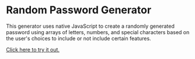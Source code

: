 # Random Password Generator

This generator uses native JavaScript to create a randomly generated password using arrays of letters, numbers, and special characters based on the user's choices to include or not include certain features.

[Click here to try it out.](https://moojigc.github.io/password-generator)
